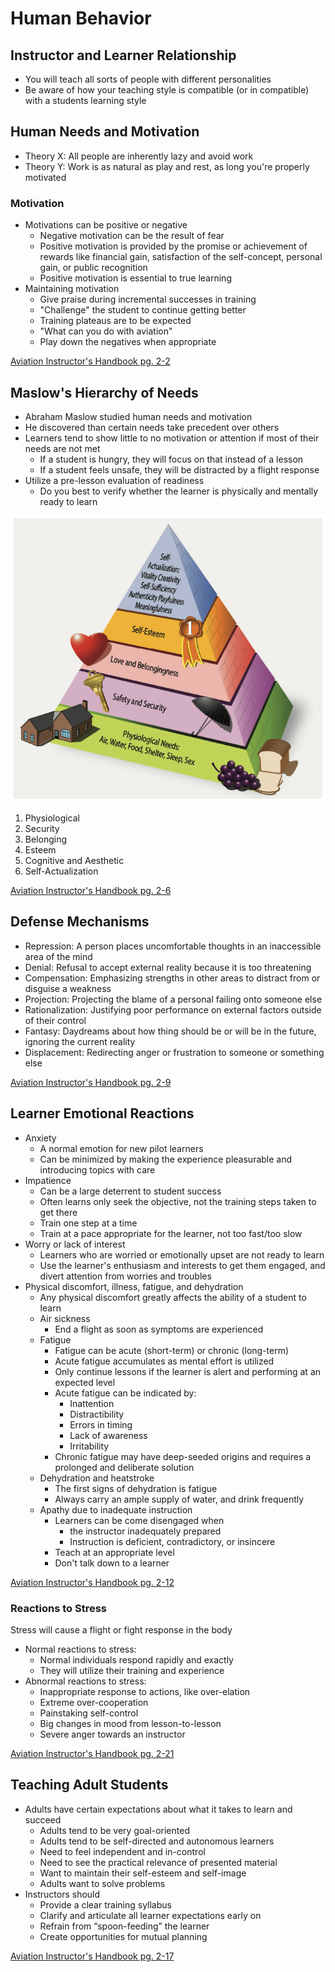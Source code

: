 # Human Behavior

## Instructor and Learner Relationship

- You will teach all sorts of people with different personalities
- Be aware of how your teaching style is compatible (or in compatible) with a students learning style

## Human Needs and Motivation

- Theory X: All people are inherently lazy and avoid work
- Theory Y: Work is as natural as play and rest, as long you're properly motivated

### Motivation

- Motivations can be positive or negative
  - Negative motivation can be the result of fear
  - Positive motivation is provided by the promise or achievement of rewards like financial gain, satisfaction of the self-concept, personal gain, or public recognition
  - Positive motivation is essential to true learning
- Maintaining motivation
  - Give praise during incremental successes in training
  - "Challenge" the student to continue getting better
  - Training plateaus are to be expected
  - "What can you do with aviation"
  - Play down the negatives when appropriate

[Aviation Instructor's Handbook pg. 2-2](/_references/AIH/2-2)

## Maslow's Hierarchy of Needs

- Abraham Maslow studied human needs and motivation
- He discovered than certain needs take precedent over others
- Learners tend to show little to no motivation or attention if most of their needs are not met
  - If a student is hungry, they will focus on that instead of a lesson
  - If a student feels unsafe, they will be distracted by a flight response
- Utilize a pre-lesson evaluation of readiness
  - Do you best to verify whether the learner is physically and mentally ready to learn

![Maslow's Hierarchy of Needs](images/image.png)

1. Physiological
2. Security
3. Belonging
4. Esteem
5. Cognitive and Aesthetic
6. Self-Actualization

[Aviation Instructor's Handbook pg. 2-6](/_references/AIH/2-6)

## Defense Mechanisms

- Repression: A person places uncomfortable thoughts in an inaccessible area of the mind
- Denial: Refusal to accept external reality because it is too threatening
- Compensation: Emphasizing strengths in other areas to distract from or disguise a weakness
- Projection: Projecting the blame of a personal failing onto someone else
- Rationalization: Justifying poor performance on external factors outside of their control
- Fantasy: Daydreams about how thing should be or will be in the future, ignoring the current reality
- Displacement: Redirecting anger or frustration to someone or something else

[Aviation Instructor's Handbook pg. 2-9](/_references/AIH/2-9)

## Learner Emotional Reactions

- Anxiety
  - A normal emotion for new pilot learners
  - Can be minimized by making the experience pleasurable and introducing topics with care
- Impatience
  - Can be a large deterrent to student success
  - Often learns only seek the objective, not the training steps taken to get there
  - Train one step at a time
  - Train at a pace appropriate for the learner, not too fast/too slow
- Worry or lack of interest
  - Learners who are worried or emotionally upset are not ready to learn
  - Use the learner's enthusiasm and interests to get them engaged, and divert attention from worries and troubles
- Physical discomfort, illness, fatigue, and dehydration
  - Any physical discomfort greatly affects the ability of a student to learn
  - Air sickness
    - End a flight as soon as symptoms are experienced
  - Fatigue
    - Fatigue can be acute (short-term) or chronic (long-term)
    - Acute fatigue accumulates as mental effort is utilized
    - Only continue lessons if the learner is alert and performing at an expected level
    - Acute fatigue can be indicated by:
      - Inattention
      - Distractibility
      - Errors in timing
      - Lack of awareness
      - Irritability
    - Chronic fatigue may have deep-seeded origins and requires a prolonged and deliberate solution
  - Dehydration and heatstroke
    - The first signs of dehydration is fatigue
    - Always carry an ample supply of water, and drink frequently
  - Apathy due to inadequate instruction
    - Learners can be come disengaged when
      - the instructor inadequately prepared
      - Instruction is deficient, contradictory, or insincere
    - Teach at an appropriate level
    - Don't talk down to a learner

[Aviation Instructor's Handbook pg. 2-12](/_referencs/AIH/2-12)

### Reactions to Stress

Stress will cause a flight or fight response in the body

- Normal reactions to stress:
  - Normal individuals respond rapidly and exactly
  - They will utilize their training and experience
- Abnormal reactions to stress:
  - Inappropriate response to actions, like over-elation
  - Extreme over-cooperation
  - Painstaking self-control
  - Big changes in mood from lesson-to-lesson
  - Severe anger towards an instructor

[Aviation Instructor's Handbook pg. 2-21](/_referencs/AIH/2-21)

## Teaching Adult Students

- Adults have certain expectations about what it takes to learn and succeed
  - Adults tend to be very goal-oriented
  - Adults tend to be self-directed and autonomous learners
  - Need to feel independent and in-control
  - Need to see the practical relevance of presented material
  - Want to maintain their self-esteem and self-image
  - Adults want to solve problems
- Instructors should
  - Provide a clear training syllabus
  - Clarify and articulate all learner expectations early on
  - Refrain from “spoon-feeding” the learner
  - Create opportunities for mutual planning

[Aviation Instructor's Handbook pg. 2-17](/_referencs/AIH/2-17)
